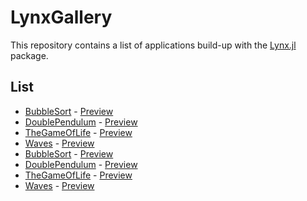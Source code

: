# LynxGallery

This repository contains a list of applications build-up with
the [Lynx.jl](#) package.

## List

- [BubbleSort](src/BubbleSort) - [Preview](preview/BubbleSort.gif)
- [DoublePendulum](src/DoublePendulum) - [Preview](preview/DoublePendulum.gif)
- [TheGameOfLife](src/TheGameOfLife) - [Preview](preview/TheGameOfLife.gif)
- [Waves](src/Waves) - [Preview](preview/Waves.gif)
- [BubbleSort](src/BubbleSort) - [Preview](preview/BubbleSort.gif)
- [DoublePendulum](src/DoublePendulum) - [Preview](preview/DoublePendulum.gif)
- [TheGameOfLife](src/TheGameOfLife) - [Preview](preview/TheGameOfLife.gif)
- [Waves](src/Waves) - [Preview](preview/Waves.gif)
